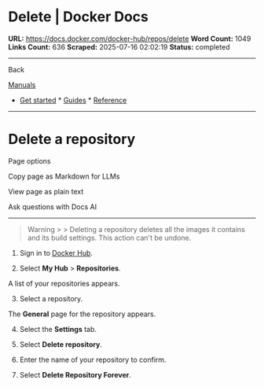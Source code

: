 # Delete | Docker Docs

**URL:** https://docs.docker.com/docker-hub/repos/delete
**Word Count:** 1049
**Links Count:** 636
**Scraped:** 2025-07-16 02:02:19
**Status:** completed

---

Back

[Manuals](https://docs.docker.com/manuals/)

  * [Get started](https://docs.docker.com/get-started/)   * [Guides](https://docs.docker.com/guides/)   * [Reference](https://docs.docker.com/reference/)

* * *

# Delete a repository

Page options

Copy page as Markdown for LLMs

View page as plain text

Ask questions with Docs AI

* * *

> Warning >  > Deleting a repository deletes all the images it contains and its build settings. This action can't be undone.

  1. Sign in to [Docker Hub](https://hub.docker.com).

  2. Select **My Hub** > **Repositories**.

A list of your repositories appears.

  3. Select a repository.

The **General** page for the repository appears.

  4. Select the **Settings** tab.

  5. Select **Delete repository**.

  6. Enter the name of your repository to confirm.

  7. Select **Delete Repository Forever**.